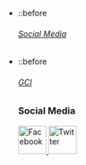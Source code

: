 <html>
<body>
<ul class="menu">
<li class="has-dropdown">
::before
<a href="#1"><h6>Social Media</h6></a>
</li>
<li class="has-dropdown">
::before
<a href="#2"><h6>GCI</h6></a>
</li>
<h3 id="#1">Social Media</h3>
<a target="_balnk" href="https://www.facebook.com/rasagnath.reddy">
<img alt="Facebook" src="http://chittagongit.com//images/facebook-logo-icon/facebook-logo-icon-5.jpg" width="50px" height="50px">
</a>
<a target="_balnk" href="https://twitter.com/rasagnathreddy">
<img alt="Twitter" src="https://i2.wp.com/indusdictum.com/wp-content/uploads/2017/08/twitter-logo-4.png?ssl=1" width="50px" height="50px">
</a>
</body>
</html>
